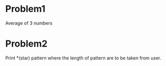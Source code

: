 
# Problem1

Average of 3 numbers 



# Problem2

Print *(star) pattern where the length of pattern are to be taken from user.


